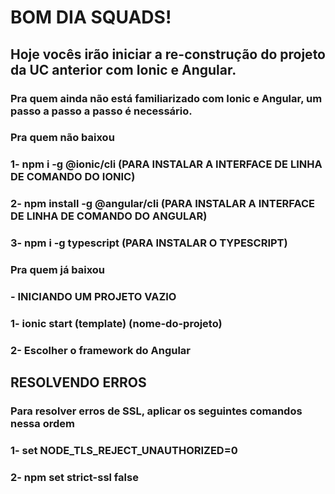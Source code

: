 # BOM DIA SQUADS!

## Hoje vocês irão iniciar a re-construção do projeto da UC anterior com Ionic e Angular.


### Pra quem ainda não está familiarizado com Ionic e Angular, um passo a passo a passo é necessário.

### Pra quem não baixou

### 1- npm i -g @ionic/cli (PARA INSTALAR A INTERFACE DE LINHA DE COMANDO DO IONIC)
### 2- npm install -g @angular/cli (PARA INSTALAR A INTERFACE DE LINHA DE COMANDO DO ANGULAR)
### 3- npm i -g typescript (PARA INSTALAR O TYPESCRIPT)



### Pra quem já baixou

### - INICIANDO UM PROJETO VAZIO
### 1- ionic start (template) (nome-do-projeto)
### 2- Escolher o framework do Angular

## RESOLVENDO ERROS

### Para resolver erros de SSL, aplicar os seguintes comandos nessa ordem

### 1- set NODE_TLS_REJECT_UNAUTHORIZED=0
### 2- npm set strict-ssl false
